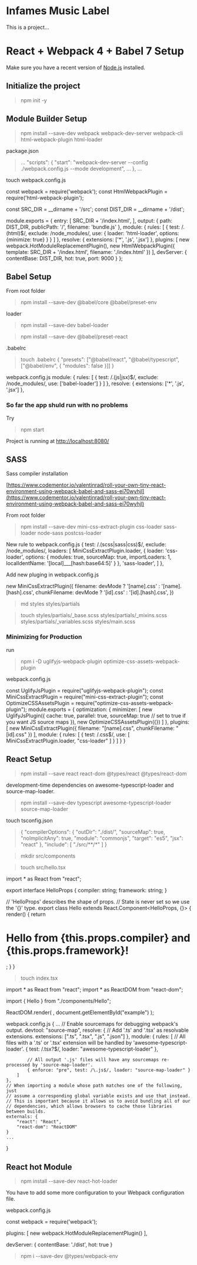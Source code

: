 # Infames Music Label
This is a project...

# React + Webpack 4 + Babel 7 Setup

Make sure you have a recent version of [Node.js](https://nodejs.org/) installed.

## Initialize the project 

> npm init -y

## Module Builder Setup

> npm install --save-dev webpack webpack-dev-server webpack-cli html-webpack-plugin html-loader

package.json

>...
>"scripts": {
>  "start": "webpack-dev-server --config ./webpack.config.js --mode development",
>  ...
>},
>...

touch webpack.config.js

const webpack = require('webpack');
const HtmlWebpackPlugin = require('html-webpack-plugin');

const SRC_DIR = __dirname + '/src';
const DIST_DIR = __dirname + '/dist';

module.exports = {
  entry: [
    SRC_DIR + '/index.html',
  ],
  output: {
    path: DIST_DIR,
    publicPath: '/',
    filename: 'bundle.js'
  },
  module: {
    rules: [
      {
        test: /\.(html)$/,
        exclude: /node_modules/,
        use: {
          loader: 'html-loader',
          options: {minimize: true}
        }
      }
    ]
  },
  resolve: {
    extensions: ['*', '.js', '.jsx']
  },
  plugins: [
    new webpack.HotModuleReplacementPlugin(),
    new HtmlWebpackPlugin({
      template: SRC_DIR + '/index.html',
      filename: './index.html'
    })
  ],
  devServer: {
    contentBase: DIST_DIR,
    hot: true,
    port: 9000
  }
};

## Babel Setup

From root folder
>npm install --save-dev @babel/core @babel/preset-env

loader
>npm install --save-dev babel-loader

>npm install --save-dev @babel/preset-react

.babelrc
>touch .babelrc
{
  "presets": ["@babel/react", "@babel/typescript", ["@babel/env", { "modules": false }]]
}


webpack.config.js
module: {
    rules: [
      {
        test: /\.(js|jsx)$/,
        exclude: /node_modules/,
        use: ['babel-loader']
      }
    ]
  },
  resolve: {
    extensions: ['*', '.js', '.jsx']
  },

### So far the app shuld run with no problems

Try
> npm start

Project is running at [http://localhost:8080/](http://localhost:8080/)

## SASS
Sass compiler installation

[https://www.codementor.io/valentinrad/roll-your-own-tiny-react-environment-using-webpack-babel-and-sass-ei70wyhjl](https://www.codementor.io/valentinrad/roll-your-own-tiny-react-environment-using-webpack-babel-and-sass-ei70wyhjl)


From root folder
>npm install --save-dev mini-css-extract-plugin css-loader sass-loader node-sass postcss-loader 

New rule to webpack.config.js
{
  test: /\.(scss|sass|css)$/,
  exclude: /node_modules/,
  loaders: [
    MiniCssExtractPlugin.loader,
    {
      loader: 'css-loader',
      options: {
        modules: true,
        sourceMap: true,
        importLoaders: 1,
        localIdentName: '[local]___[hash:base64:5]'
      }
    },
  'sass-loader',
  ]
},

Add new pluging in webpack.config.js

new MiniCssExtractPlugin({
  filename: devMode ? '[name].css' : '[name].[hash].css',
  chunkFilename: devMode ? '[id].css' : '[id].[hash].css',
})

>md styles styles/partials

>touch styles/partials/_base.scss styles/partials/_mixins.scss styles/partials/_variables.scss styles/main.scss

### Minimizing for Production
run

>npm i -D uglifyjs-webpack-plugin optimize-css-assets-webpack-plugin

webpack.config.js

const UglifyJsPlugin = require("uglifyjs-webpack-plugin");
const MiniCssExtractPlugin = require("mini-css-extract-plugin");
const OptimizeCSSAssetsPlugin = require("optimize-css-assets-webpack-plugin");
module.exports = {
  optimization: {
    minimizer: [
      new UglifyJsPlugin({
        cache: true,
        parallel: true,
        sourceMap: true // set to true if you want JS source maps
      }),
      new OptimizeCSSAssetsPlugin({})
    ]
  },
  plugins: [
    new MiniCssExtractPlugin({
      filename: "[name].css",
      chunkFilename: "[id].css"
    })
  ],
  module: {
    rules: [
      {
        test: /\.css$/,
        use: [
          MiniCssExtractPlugin.loader,
          "css-loader"
        ]
      }
    ]
  }
}

## React Setup

>npm install --save react react-dom @types/react @types/react-dom

development-time dependencies on awesome-typescript-loader and source-map-loader.

>npm install --save-dev typescript awesome-typescript-loader source-map-loader

touch tsconfig.json

>{
>    "compilerOptions": {
>        "outDir": "./dist/",
>        "sourceMap": true,
>        "noImplicitAny": true,
>        "module": "commonjs",
>        "target": "es5",
>        "jsx": "react"
>    },
>    "include": [
>        "./src/**/*"
>    ]
>}

>mkdir src/components

>touch src/hello.tsx

import * as React from "react";

export interface HelloProps { compiler: string; framework: string; }

// 'HelloProps' describes the shape of props.
// State is never set so we use the '{}' type.
export class Hello extends React.Component<HelloProps, {}> {
    render() {
        return <h1>Hello from {this.props.compiler} and {this.props.framework}!</h1>;
    }
}

>touch index.tsx

import * as React from "react";
import * as ReactDOM from "react-dom";

import { Hello } from "./components/Hello";

ReactDOM.render(
    <Hello compiler="TypeScript" framework="React" />,
    document.getElementById("example")
);

webpack.config.js
{
  ...
   // Enable sourcemaps for debugging webpack's output.
    devtool: "source-map",
    resolve: {
        // Add '.ts' and '.tsx' as resolvable extensions.
        extensions: [".ts", ".tsx", ".js", ".json"]
    },
    module: {
        rules: [
            // All files with a '.ts' or '.tsx' extension will be handled by 'awesome-typescript-loader'.
            { test: /\.tsx?$/, loader: "awesome-typescript-loader" },

            // All output '.js' files will have any sourcemaps re-processed by 'source-map-loader'.
            { enforce: "pre", test: /\.js$/, loader: "source-map-loader" }
        ]
    },
    // When importing a module whose path matches one of the following, just
    // assume a corresponding global variable exists and use that instead.
    // This is important because it allows us to avoid bundling all of our
    // dependencies, which allows browsers to cache those libraries between builds.
    externals: {
        "react": "React",
        "react-dom": "ReactDOM"
    }
    ...
}

## React hot Module 
>npm install --save-dev react-hot-loader

You have to add some more configuration to your Webpack configuration file.

webpack.config.js

const webpack = require('webpack');

plugins: [
    new webpack.HotModuleReplacementPlugin()
  ],

  devServer: {
    contentBase: './dist',
    hot: true
  }

>npm i --save-dev @types/webpack-env